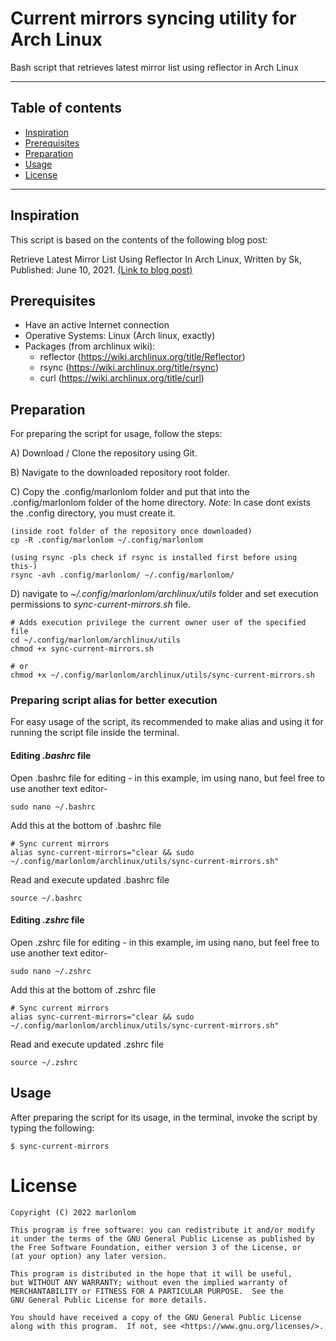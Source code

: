 # Current mirrors syncing utility for Arch Linux
Bash script that retrieves latest mirror list using reflector in Arch Linux

---
## Table of contents

- [Inspiration](#inspiration)
- [Prerequisites](#prerequisites)
- [Preparation](#preparation)
- [Usage](#usage)
- [License](#license)


---


## Inspiration
This script is based on the contents of the following blog post:

Retrieve Latest Mirror List Using Reflector In Arch Linux, Written by Sk, Published: June 10, 2021. [(Link to blog post)](https://ostechnix.com/retrieve-latest-mirror-list-using-reflector-arch-linux/)


## Prerequisites

* Have an active Internet connection
* Operative Systems: Linux (Arch linux, exactly)
* Packages (from archlinux wiki):
  - reflector (https://wiki.archlinux.org/title/Reflector)
  - rsync (https://wiki.archlinux.org/title/rsync)
  - curl (https://wiki.archlinux.org/title/curl)


## Preparation
For preparing the script for usage, follow the steps:

A) Download / Clone the repository using Git.

B) Navigate to the downloaded repository root folder.

C) Copy the .config/marlonlom folder and put that into the .config/marlonlom folder of the home directory.
_Note_: In case dont exists the .config directory, you must create it.

```
(inside root folder of the repository once downloaded)
cp -R .config/marlonlom ~/.config/marlonlom

(using rsync -pls check if rsync is installed first before using this-)
rsync -avh .config/marlonlom/ ~/.config/marlonlom/
```

D) navigate to _~/.config/marlonlom/archlinux/utils_ folder and set execution permissions to _sync-current-mirrors.sh_ file. 

```
# Adds execution privilege the current owner user of the specified file
cd ~/.config/marlonlom/archlinux/utils
chmod +x sync-current-mirrors.sh

# or
chmod +x ~/.config/marlonlom/archlinux/utils/sync-current-mirrors.sh
```

### Preparing script alias for better execution
For easy usage of the script, its recommended to make alias and using it for running the script file inside the terminal.


#### Editing *.bashrc* file
Open .bashrc file for editing - in this example, im using nano, but feel free to use another text editor-
```
sudo nano ~/.bashrc
```

Add this at the bottom of .bashrc file
```
# Sync current mirrors
alias sync-current-mirrors="clear && sudo ~/.config/marlonlom/archlinux/utils/sync-current-mirrors.sh"
```

Read and execute updated .bashrc file
```
source ~/.bashrc
```

#### Editing *.zshrc* file
Open .zshrc file for editing - in this example, im using nano, but feel free to use another text editor-
```
sudo nano ~/.zshrc
```

Add this at the bottom of .zshrc file
```
# Sync current mirrors
alias sync-current-mirrors="clear && sudo ~/.config/marlonlom/archlinux/utils/sync-current-mirrors.sh"
```

Read and execute updated .zshrc file
```
source ~/.zshrc
```


## Usage
After preparing the script for its usage, in the terminal, invoke the script by typing the following:

```
$ sync-current-mirrors
```


# License
```
Copyright (C) 2022 marlonlom

This program is free software: you can redistribute it and/or modify
it under the terms of the GNU General Public License as published by
the Free Software Foundation, either version 3 of the License, or
(at your option) any later version.

This program is distributed in the hope that it will be useful,
but WITHOUT ANY WARRANTY; without even the implied warranty of
MERCHANTABILITY or FITNESS FOR A PARTICULAR PURPOSE.  See the
GNU General Public License for more details.

You should have received a copy of the GNU General Public License
along with this program.  If not, see <https://www.gnu.org/licenses/>.
```
